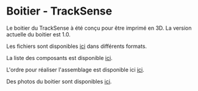 # Boitier - TrackSense

Le boitier du TrackSense à été conçu pour être imprimé en 3D. La version actuelle du boitier est 1.0.

Les fichiers sont disponibles [ici](./V1.0/) dans différents formats. 

La liste des composants est disponible [ici](./Visserie.md).

L'ordre pour réaliser l'assemblage est disponible ici [ici](./Assemblage.md).

Des photos du boitier sont disponibles [ici](./Photos_boitier).
